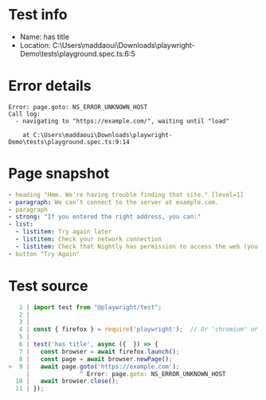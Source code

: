 # Test info

- Name: has title
- Location: C:\Users\maddaoui\Downloads\playwright-Demo\tests\playground.spec.ts:6:5

# Error details

```
Error: page.goto: NS_ERROR_UNKNOWN_HOST
Call log:
  - navigating to "https://example.com/", waiting until "load"

    at C:\Users\maddaoui\Downloads\playwright-Demo\tests\playground.spec.ts:9:14
```

# Page snapshot

```yaml
- heading "Hmm. We’re having trouble finding that site." [level=1]
- paragraph: We can’t connect to the server at example.com.
- paragraph
- strong: "If you entered the right address, you can:"
- list:
  - listitem: Try again later
  - listitem: Check your network connection
  - listitem: Check that Nightly has permission to access the web (you might be connected but behind a firewall)
- button "Try Again"
```

# Test source

```ts
   1 | import test from "@playwright/test";
   2 |
   3 |
   4 | const { firefox } = require('playwright');  // Or 'chromium' or 'webkit'.
   5 |
   6 | test('has title', async ({  }) => {
   7 |   const browser = await firefox.launch();
   8 |   const page = await browser.newPage();
>  9 |   await page.goto('https://example.com');
     |              ^ Error: page.goto: NS_ERROR_UNKNOWN_HOST
  10 |   await browser.close();
  11 | });
```